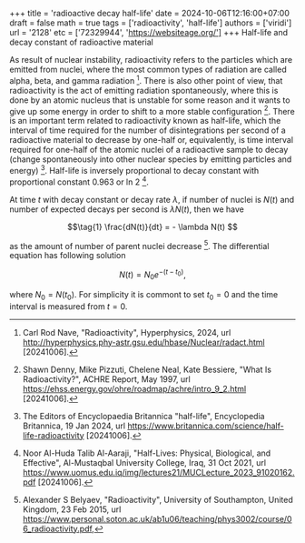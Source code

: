+++
title = 'radioactive decay half-life'
date = 2024-10-06T12:16:00+07:00
draft = false
math = true
tags = ['radioactivity', 'half-life']
authors = ['viridi']
url = '2128'
etc = ['72329944', 'https://websiteage.org/']
+++
Half-life and decay constant of radioactive material<!--more-->

As result of nuclear instability, radioactivity refers to the particles which are emitted from nuclei, where the most common types of radiation are called alpha, beta, and gamma radiation [^nave_2024]. There is also other point of view, that radioactivity is the act of emitting radiation spontaneously, where this is done by an atomic nucleus that is unstable for some reason and it wants to give up some energy in order to shift to a more stable configuration [^denny_1997]. There is an important term related to radioactivity known as half-life, which the interval of time required for the number of disintegrations per second of a radioactive material to decrease by one-half or, equivalently, is time interval required for one-half of the atomic nuclei of a radioactive sample to decay (change spontaneously into other nuclear species by emitting particles and energy) [^britannica_2024]. Half-life is inversely proportional to decay constant with proportional constant 0.963 or ln 2 [^huda_2021].

At time $t$ with decay constant or decay rate $\lambda$, if number of nuclei is $N(t)$ and number of expected decays per second is $\lambda N(t)$, then we have 

$$\tag{1}
\frac{dN(t)}{dt} = - \lambda N(t)
$$

as the amount of number of parent nuclei decrease [^belyaev_2015]. The differential equation has following solution

$$\tag{2}
N(t) = N_0 e^{-(t - t_0)},
$$

where $N_0 =  N(t_0)$. For simplicity it is commont to set $t_0 = 0$ and the time interval is measured from $t = 0$.

[^belyaev_2015]: Alexander S Belyaev, "Radioactivity", University of Southampton, United Kingdom, 23 Feb 2015, url https://www.personal.soton.ac.uk/ab1u06/teaching/phys3002/course/06_radioactivity.pdf, 
[^britannica_2024]: The Editors of Encyclopaedia Britannica "half-life", Encyclopedia Britannica, 19 Jan 2024, url https://www.britannica.com/science/half-life-radioactivity [20241006].
[^denny_1997]: Shawn Denny, Mike Pizzuti, Chelene Neal, Kate Bessiere, "What Is Radioactivity?", ACHRE Report, May 1997, url https://ehss.energy.gov/ohre/roadmap/achre/intro_9_2.html [20241006].
[^huda_2021]: Noor Al-Huda Talib Al-Aaraji, "Half-Lives: Physical, Biological, and Effective", Al-Mustaqbal University College, Iraq, 31 Oct 2021, url https://www.uomus.edu.iq/img/lectures21/MUCLecture_2023_91020162.pdf [20241006].
[^nave_2024]: Carl Rod Nave, "Radioactivity", Hyperphysics, 2024, url http://hyperphysics.phy-astr.gsu.edu/hbase/Nuclear/radact.html [20241006].
